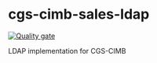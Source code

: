 # cgs-cimb-sales-ldap
[![Quality gate](https://sonarcloud.io/api/project_badges/quality_gate?project=cgs-cimb-sales-ldap)](https://sonarcloud.io/dashboard?id=cgs-cimb-sales-ldap)

LDAP implementation for CGS-CIMB

